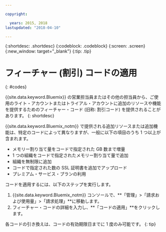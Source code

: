 ```yaml
---

copyright:

  years: 2015, 2018
lastupdated: "2018-04-10"

---
```


{:shortdesc: .shortdesc}
{:codeblock: .codeblock}
{:screen: .screen}
{:new_window: target="_blank"}
{:tip: .tip}

# フィーチャー (割引) コードの適用
{: #codes}

{{site.data.keyword.Bluemix}} の営業担当員またはその他の担当員から、ご使用のライト・アカウントまたはトライアル・アカウントに追加のリソースや機能を提供するためのフィーチャー・コード (旧称: 割引コード) を提供されることがあります。
{: shortdesc}

{{site.data.keyword.Bluemix_notm}} で提供される追加リソースまたは追加機能は、特定のコードによって異なりますが、一般に以下の項目のうち 1 つ以上が含まれます。

  * メモリー割り当て量をコードで指定された GB 数まで増量
  * 1 つの組織をコードで指定されたメモリー割り当て量で追加
  * 組織を無制限に追加
  * コードで指定された数の SSL 証明書を追加でアップロード
  * プレミアム・サービス・プランの利用

コードを適用するには、以下のステップを実行します。

1. {{site.data.keyword.Bluemix_notm}} コンソールで、**「管理」>「請求および使用量」>「請求処理」**に移動します。
2. フィーチャー・コードの詳細を入力し、**「コードの適用」**をクリックします。

各コードの引き換えは、コードの有効期限日までに 1 度のみ可能です。
{: tip}
